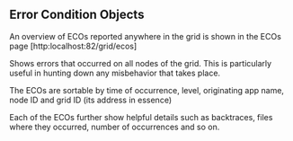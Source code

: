 ## Error Condition Objects
An overview of ECOs reported anywhere in the grid is shown in the ECOs page [http:localhost:82/grid/ecos]

Shows errors that occurred on all nodes of the grid.
This is particularly useful in hunting down any misbehavior that takes place.

The ECOs are sortable by time of occurrence, level, originating app name, node ID and grid ID (its address in essence)

Each of the ECOs further show helpful details such as backtraces, files where they occurred, number of occurrences and so on.